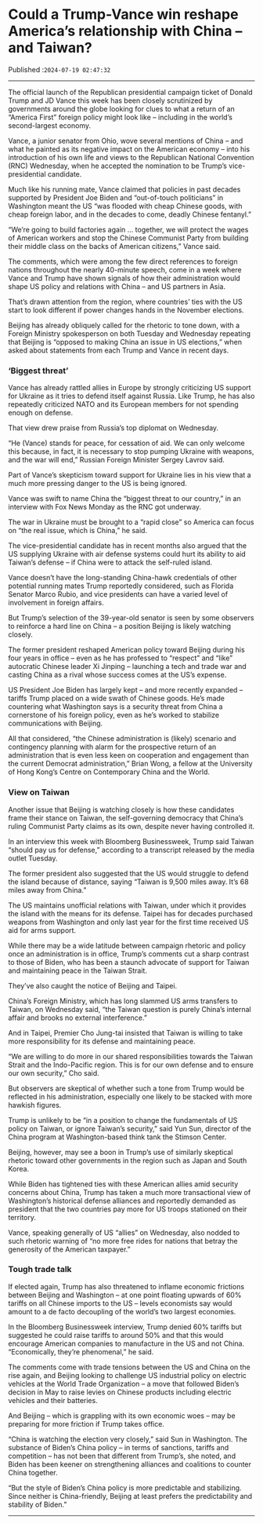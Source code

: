 # Could a Trump-Vance win reshape America’s relationship with China – and Taiwan?

Published :`2024-07-19 02:47:32`

---

The official launch of the Republican presidential campaign ticket of Donald Trump and JD Vance this week has been closely scrutinized by governments around the globe looking for clues to what a return of an “America First” foreign policy might look like – including in the world’s second-largest economy.

Vance, a junior senator from Ohio, wove several mentions of China – and what he painted as its negative impact on the American economy – into his introduction of his own life and views to the Republican National Convention (RNC) Wednesday, when he accepted the nomination to be Trump’s vice-presidential candidate.

Much like his running mate, Vance claimed that policies in past decades supported by President Joe Biden and “out-of-touch politicians” in Washington meant the US “was flooded with cheap Chinese goods, with cheap foreign labor, and in the decades to come, deadly Chinese fentanyl.”

“We’re going to build factories again … together, we will protect the wages of American workers and stop the Chinese Communist Party from building their middle class on the backs of American citizens,” Vance said.

The comments, which were among the few direct references to foreign nations throughout the nearly 40-minute speech, come in a week where Vance and Trump have shown signals of how their administration would shape US policy and relations with China – and US partners in Asia.

That’s drawn attention from the region, where countries’ ties with the US start to look different if power changes hands in the November elections.

Beijing has already obliquely called for the rhetoric to tone down, with a Foreign Ministry spokesperson on both Tuesday and Wednesday repeating that Beijing is “opposed to making China an issue in US elections,” when asked about statements from each Trump and Vance in recent days.

### ‘Biggest threat’

Vance has already rattled allies in Europe by strongly criticizing US support for Ukraine as it tries to defend itself against Russia. Like Trump, he has also repeatedly criticized NATO and its European members for not spending enough on defense.

That view drew praise from Russia’s top diplomat on Wednesday.

“He (Vance) stands for peace, for cessation of aid. We can only welcome this because, in fact, it is necessary to stop pumping Ukraine with weapons, and the war will end,” Russian Foreign Minister Sergey Lavrov said.

Part of Vance’s skepticism toward support for Ukraine lies in his view that a much more pressing danger to the US is being ignored.

Vance was swift to name China the “biggest threat to our country,” in an interview with Fox News Monday as the RNC got underway.

The war in Ukraine must be brought to a “rapid close” so America can focus on “the real issue, which is China,” he said.

The vice-presidential candidate has in recent months also argued that the US supplying Ukraine with air defense systems could hurt its ability to aid Taiwan’s defense – if China were to attack the self-ruled island.

Vance doesn’t have the long-standing China-hawk credentials of other potential running mates Trump reportedly considered, such as Florida Senator Marco Rubio, and vice presidents can have a varied level of involvement in foreign affairs.

But Trump’s selection of the 39-year-old senator is seen by some observers to reinforce a hard line on China – a position Beijing is likely watching closely.

The former president reshaped American policy toward Beijing during his four years in office – even as he has professed to “respect” and “like” autocratic Chinese leader Xi Jinping – launching a tech and trade war and casting China as a rival whose success comes at the US’s expense.

US President Joe Biden has largely kept – and more recently expanded – tariffs Trump placed on a wide swath of Chinese goods. He’s made countering what Washington says is a security threat from China a cornerstone of his foreign policy, even as he’s worked to stabilize communications with Beijing.

All that considered, “the Chinese administration is (likely) scenario and contingency planning with alarm for the prospective return of an administration that is even less keen on cooperation and engagement than the current Democrat administration,” Brian Wong, a fellow at the University of Hong Kong’s Centre on Contemporary China and the World.

### View on Taiwan

Another issue that Beijing is watching closely is how these candidates frame their stance on Taiwan, the self-governing democracy that China’s ruling Communist Party claims as its own, despite never having controlled it.

In an interview this week with Bloomberg Businessweek, Trump said Taiwan “should pay us for defense,” according to a transcript released by the media outlet Tuesday.

The former president also suggested that the US would struggle to defend the island because of distance, saying “Taiwan is 9,500 miles away. It’s 68 miles away from China.”

The US maintains unofficial relations with Taiwan, under which it provides the island with the means for its defense. Taipei has for decades purchased weapons from Washington and only last year for the first time received US aid for arms support.

While there may be a wide latitude between campaign rhetoric and policy once an administration is in office, Trump’s comments cut a sharp contrast to those of Biden, who has been a staunch advocate of support for Taiwan and maintaining peace in the Taiwan Strait.

They’ve also caught the notice of Beijing and Taipei.

China’s Foreign Ministry, which has long slammed US arms transfers to Taiwan, on Wednesday said, “the Taiwan question is purely China’s internal affair and brooks no external interference.”

And in Taipei, Premier Cho Jung-tai insisted that Taiwan is willing to take more responsibility for its defense and maintaining peace.

“We are willing to do more in our shared responsibilities towards the Taiwan Strait and the Indo-Pacific region. This is for our own defense and to ensure our own security,” Cho said.

But observers are skeptical of whether such a tone from Trump would be reflected in his administration, especially one likely to be stacked with more hawkish figures.

Trump is unlikely to be “in a position to change the fundamentals of US policy on Taiwan, or ignore Taiwan’s security,” said Yun Sun, director of the China program at Washington-based think tank the Stimson Center.

Beijing, however, may see a boon in Trump’s use of similarly skeptical rhetoric toward other governments in the region such as Japan and South Korea.

While Biden has tightened ties with these American allies amid security concerns about China, Trump has taken a much more transactional view of Washington’s historical defense alliances and reportedly demanded as president that the two countries pay more for US troops stationed on their territory.

Vance, speaking generally of US “allies” on Wednesday, also nodded to such rhetoric warning of “no more free rides for nations that betray the generosity of the American taxpayer.”

### Tough trade talk

If elected again, Trump has also threatened to inflame economic frictions between Beijing and Washington – at one point floating upwards of 60% tariffs on all Chinese imports to the US – levels economists say would amount to a de facto decoupling of the world’s two largest economies.

In the Bloomberg Businessweek interview, Trump denied 60% tariffs but suggested he could raise tariffs to around 50% and that this would encourage American companies to manufacture in the US and not China. “Economically, they’re phenomenal,” he said.

The comments come with trade tensions between the US and China on the rise again, and Beijing looking to challenge US industrial policy on electric vehicles at the World Trade Organization – a move that followed Biden’s decision in May to raise levies on Chinese products including electric vehicles and their batteries.

And Beijing – which is grappling with its own economic woes – may be preparing for more friction if Trump takes office.

“China is watching the election very closely,” said Sun in Washington. The substance of Biden’s China policy – in terms of sanctions, tariffs and competition – has not been that different from Trump’s, she noted, and Biden has been keener on strengthening alliances and coalitions to counter China together.

“But the style of Biden’s China policy is more predictable and stabilizing. Since neither is China-friendly, Beijing at least prefers the predictability and stability of Biden.”

---

